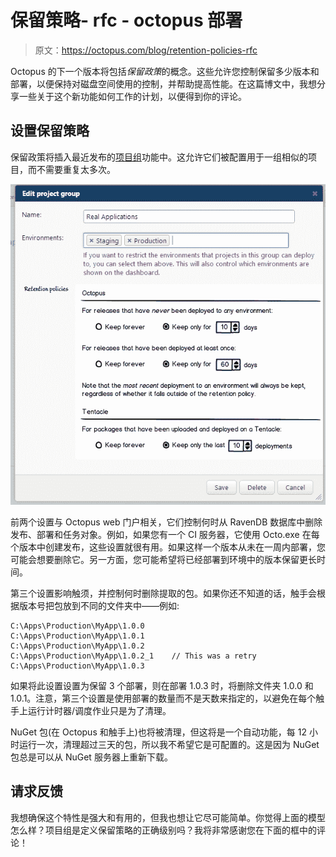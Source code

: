 # 保留策略- rfc - octopus 部署

> 原文：<https://octopus.com/blog/retention-policies-rfc>

Octopus 的下一个版本将包括*保留政策*的概念。这些允许您控制保留多少版本和部署，以便保持对磁盘空间使用的控制，并帮助提高性能。在这篇博文中，我想分享一些关于这个新功能如何工作的计划，以便得到你的评论。

## 设置保留策略

保留政策将插入最近发布的[项目组](http://octopusdeploy.com/blog/1.1)功能中。这允许它们被配置用于一组相似的项目，而不需要重复太多次。

![Configuring a retention policy](img/237f94a925b786616745224b2e1e2963.png)

前两个设置与 Octopus web 门户相关，它们控制何时从 RavenDB 数据库中删除发布、部署和任务对象。例如，如果您有一个 CI 服务器，它使用 Octo.exe 在每个版本中创建发布，这些设置就很有用。如果这样一个版本从未在一周内部署，您可能会想要删除它。另一方面，您可能希望将已经部署到环境中的版本保留更长时间。

第三个设置影响触须，并控制何时删除提取的包。如果你还不知道的话，触手会根据版本号把包放到不同的文件夹中——例如:

```
C:\Apps\Production\MyApp\1.0.0
C:\Apps\Production\MyApp\1.0.1
C:\Apps\Production\MyApp\1.0.2
C:\Apps\Production\MyApp\1.0.2_1    // This was a retry
C:\Apps\Production\MyApp\1.0.3 
```

如果将此设置设置为保留 3 个部署，则在部署 1.0.3 时，将删除文件夹 1.0.0 和 1.0.1。注意，第三个设置是使用部署的数量而不是天数来指定的，以避免在每个触手上运行计时器/调度作业只是为了清理。

NuGet 包(在 Octopus 和触手上)也将被清理，但这将是一个自动功能，每 12 小时运行一次，清理超过三天的包，所以我不希望它是可配置的。这是因为 NuGet 包总是可以从 NuGet 服务器上重新下载。

## 请求反馈

我想确保这个特性是强大和有用的，但我也想让它尽可能简单。你觉得上面的模型怎么样？项目组是定义保留策略的正确级别吗？我将非常感谢您在下面的框中的评论！